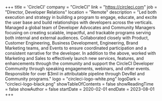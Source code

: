 +++
title = 'CircleCI'
company = "CircleCI"
link = "https://circleci.com"
job = "Director, Developer Relations"
location = "Remote"
description = "Led both execution and strategy in building a program to engage, educate, and excite the user base and build relationships with developers across the verticals. Managed a global team of Developer Advocates and Community Managers focusing on creating scalable, impactful, and trackable programs serving both internal and external audiences. Collaborated closely with Product, Customer Engineering, Business Development, Engineering, Brand Marketing teams, and Events to ensure coordinated participation and a consistent narrative for the developer. In addition to the above, worked with Marketing and Sales to effectively launch new services, features, and enhancements through the community and support the CircleCI Developer Community through speaking engagements, webinars, and other events. Responsible for over $3mil in attributable pipeline through DevRel and Community programs."
logo = "circleci-logo-white.png"
logoDark = "circleci-logo-black.png"
showTableOfContents = false
showReadingTime = false
showAuthor = false
startDate = 2020-02-01
endDate = 2023-08-01
+++
